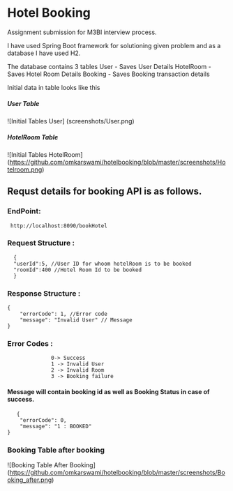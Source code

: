 # Hotel Booking
Assignment submission for M3BI interview process.

I have used Spring Boot framework for solutioning given problem and as a database I have used H2.

The database contains 3 tables 
  User - Saves User Details
  HotelRoom - Saves Hotel Room Details
  Booking - Saves Booking transaction details
  
Initial data in table looks like this
##### User Table
![Initial Tables User]
(screenshots/User.png)

##### HotelRoom Table
![Initial Tables HotelRoom]
(https://github.com/omkarswami/hotelbooking/blob/master/screenshots/Hotelroom.png)


## Requst details for booking API is as follows.
### EndPoint:
```
 http://localhost:8090/bookHotel
```
### Request Structure : 
```
  {
  "userId":5, //User ID for whoom hotelRoom is to be booked
  "roomId":400 //Hotel Room Id to be booked
  }
```
### Response Structure :
```
{
    "errorCode": 1, //Error code
    "message": "Invalid User" // Message
}
```
### Error Codes :
```
              0-> Success
              1 -> Invalid User
              2 -> Invalid Room
              3 -> Booking failure
```          
#### Message will contain booking id as well as Booking Status in case of success. 
```
   {
    "errorCode": 0,
    "message": "1 : BOOKED"
} 
```
### Booking Table after booking
![Booking Table After Booking]
(https://github.com/omkarswami/hotelbooking/blob/master/screenshots/Booking_after.png)
